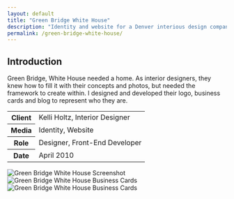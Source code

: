 ```yaml
---
layout: default
title: "Green Bridge White House"
description: "Identity and website for a Denver interious design company"
permalink: /green-bridge-white-house/
---
```


<section>
	<h2 class="visually-hidden">Introduction</h2>
	<div>
		<p>Green Bridge, White House needed a home. As interior designers, they knew how to fill it with their concepts and photos, but needed the framework to create within. I designed and developed their logo, business cards and blog to represent who they are.</p>
	</div>
	<div>
		<table>
			<tbody>
				<tr>
					<th>Client</th>
					<td>Kelli Holtz, Interior Designer</td>
				</tr>
				<tr>
					<th>Media</th>
					<td>Identity, Website</td>
				</tr>
				<tr>
					<th>Role</th>
					<td>Designer, Front-End Developer</td>
				</tr>
				<tr>
					<th>Date</th>
					<td>April 2010</td>
				</tr>
			</tbody>
		</table>
	</div>
</section>
<section>
	<div class="span-2">
		<img src="https://jessetrippe-cdn-173419.appspot.com/gbwh-1.png" alt="Green Bridge White House Screenshot">
	</div>
	<div>
		<img src="https://jessetrippe-cdn-173419.appspot.com/gbwh-2.png" alt="Green Bridge White House Business Cards">
	</div>
	<div>
		<img src="https://jessetrippe-cdn-173419.appspot.com/gbwh-3.png" alt="Green Bridge White House Business Cards">
	</div>
</section>
